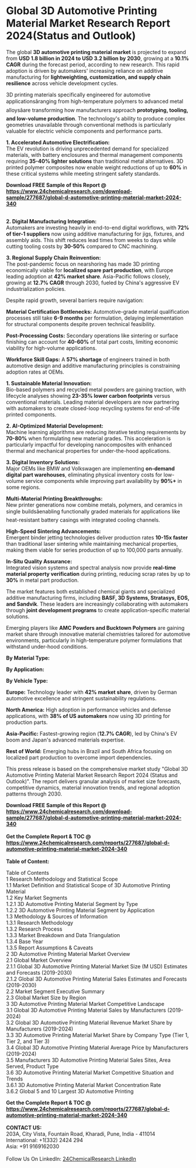 <h1>Global 3D Automotive Printing Material Market Research Report 2024(Status and Outlook)</h1><p>The global <strong>3D automotive printing material market</strong> is projected to expand from <strong>USD 1.8 billion in 2024 to USD 3.2 billion by 2030</strong>, growing at a <strong>10.1% CAGR</strong> during the forecast period, according to new research. This rapid adoption is driven by automakers' increasing reliance on additive manufacturing for <strong>lightweighting, customization, and supply chain resilience</strong> across vehicle development cycles.</p><p>3D printing materials specifically engineered for automotive applicationsâranging from high-temperature polymers to advanced metal alloysâare transforming how manufacturers approach <strong>prototyping, tooling, and low-volume production</strong>. The technology's ability to produce complex geometries unavailable through conventional methods is particularly valuable for electric vehicle components and performance parts.</p><p><strong>1. Accelerated Automotive Electrification:</strong><br>
The EV revolution is driving unprecedented demand for specialized materials, with battery enclosures and thermal management components requiring <strong>35-40% lighter solutions</strong> than traditional metal alternatives. 3D printed polymer composites now enable weight reductions of up to <strong>60%</strong> in these critical systems while meeting stringent safety standards.</p><div><b>Download FREE Sample of this Report @ 
            <a href="https://www.24chemicalresearch.com/download-sample/277687/global-d-automotive-printing-material-market-2024-340">
            https://www.24chemicalresearch.com/download-sample/277687/global-d-automotive-printing-material-market-2024-340</a></b></div><br><p><strong>2. Digital Manufacturing Integration:</strong><br>
Automakers are investing heavily in end-to-end digital workflows, with <strong>72% of tier-1 suppliers</strong> now using additive manufacturing for jigs, fixtures, and assembly aids. This shift reduces lead times from weeks to days while cutting tooling costs by <strong>30-50%</strong> compared to CNC machining.</p><p><strong>3. Regional Supply Chain Reinvention:</strong><br>
The post-pandemic focus on nearshoring has made 3D printing economically viable for <strong>localized spare part production</strong>, with Europe leading adoption at <strong>42% market share</strong>. Asia-Pacific follows closely, growing at <strong>12.7% CAGR</strong> through 2030, fueled by China's aggressive EV industrialization policies.</p><p>Despite rapid growth, several barriers require navigation:</p><p><strong>Material Certification Bottlenecks:</strong> Automotive-grade material qualification processes still take <strong>6-9 months</strong> per formulation, delaying implementation for structural components despite proven technical feasibility.</p><p><strong>Post-Processing Costs:</strong> Secondary operations like sintering or surface finishing can account for <strong>40-60%</strong> of total part costs, limiting economic viability for high-volume applications.</p><p><strong>Workforce Skill Gaps:</strong> A <strong>57% shortage</strong> of engineers trained in both automotive design and additive manufacturing principles is constraining adoption rates at OEMs.</p><p><strong>1. Sustainable Material Innovation:</strong><br>
Bio-based polymers and recycled metal powders are gaining traction, with lifecycle analyses showing <strong>23-35% lower carbon footprints</strong> versus conventional materials. Leading material developers are now partnering with automakers to create closed-loop recycling systems for end-of-life printed components.</p><p><strong>2. AI-Optimized Material Development:</strong><br>
Machine learning algorithms are reducing iterative testing requirements by <strong>70-80%</strong> when formulating new material grades. This acceleration is particularly impactful for developing nanocomposites with enhanced thermal and mechanical properties for under-the-hood applications.</p><p><strong>3. Digital Inventory Solutions:</strong><br>
Major OEMs like BMW and Volkswagen are implementing <strong>on-demand digital part warehouses</strong>, eliminating physical inventory costs for low-volume service components while improving part availability by <strong>90%+</strong> in some regions.</p><p><strong>Multi-Material Printing Breakthroughs:</strong><br>
	New printer generations now combine metals, polymers, and ceramics in single buildsâenabling functionally graded materials for applications like heat-resistant battery casings with integrated cooling channels.</p><p><strong>High-Speed Sintering Advancements:</strong><br>
	Emergent binder jetting technologies deliver production rates <strong>10-15x faster</strong> than traditional laser sintering while maintaining mechanical properties, making them viable for series production of up to 100,000 parts annually.</p><p><strong>In-Situ Quality Assurance:</strong><br>
	Integrated vision systems and spectral analysis now provide <strong>real-time material property verification</strong> during printing, reducing scrap rates by up to <strong>30%</strong> in metal part production.</p><p>The market features both established chemical giants and specialized additive manufacturing firms, including <strong>BASF, 3D Systems, Stratasys, EOS, and Sandvik</strong>. These leaders are increasingly collaborating with automakers through <strong>joint development programs</strong> to create application-specific material solutions.</p><p>Emerging players like <strong>AMC Powders and Bucktown Polymers</strong> are gaining market share through innovative material chemistries tailored for automotive environments, particularly in high-temperature polymer formulations that withstand under-hood conditions.</p><p><strong>By Material Type:</strong></p><p><strong>By Application:</strong></p><p><strong>By Vehicle Type:</strong></p><p><strong>Europe:</strong> Technology leader with <strong>42% market share</strong>, driven by German automotive excellence and stringent sustainability regulations.</p><p><strong>North America:</strong> High adoption in performance vehicles and defense applications, with <strong>38% of US automakers</strong> now using 3D printing for production parts.</p><p><strong>Asia-Pacific:</strong> Fastest-growing region (<strong>12.7% CAGR</strong>), led by China's EV boom and Japan's advanced materials expertise.</p><p><strong>Rest of World:</strong> Emerging hubs in Brazil and South Africa focusing on localized part production to overcome import dependencies.</p><p>This press release is based on the comprehensive market study "Global 3D Automotive Printing Material Market Research Report 2024 (Status and Outlook)". The report delivers granular analysis of market size forecasts, competitive dynamics, material innovation trends, and regional adoption patterns through 2030.</p><div><b>Download FREE Sample of this Report @ 
            <a href="https://www.24chemicalresearch.com/download-sample/277687/global-d-automotive-printing-material-market-2024-340">
            https://www.24chemicalresearch.com/download-sample/277687/global-d-automotive-printing-material-market-2024-340</a></b></div><br><div><b>Get the Complete Report & TOC @ 
            <a href="https://www.24chemicalresearch.com/reports/277687/global-d-automotive-printing-material-market-2024-340">
            https://www.24chemicalresearch.com/reports/277687/global-d-automotive-printing-material-market-2024-340</a></b></div><br>
            <b>Table of Content:</b><p>Table of Contents<br />
1 Research Methodology and Statistical Scope<br />
1.1 Market Definition and Statistical Scope of 3D Automotive Printing Material<br />
1.2 Key Market Segments<br />
1.2.1 3D Automotive Printing Material Segment by Type<br />
1.2.2 3D Automotive Printing Material Segment by Application<br />
1.3 Methodology & Sources of Information<br />
1.3.1 Research Methodology<br />
1.3.2 Research Process<br />
1.3.3 Market Breakdown and Data Triangulation<br />
1.3.4 Base Year<br />
1.3.5 Report Assumptions & Caveats<br />
2 3D Automotive Printing Material Market Overview<br />
2.1 Global Market Overview<br />
2.1.1 Global 3D Automotive Printing Material Market Size (M USD) Estimates and Forecasts (2019-2030)<br />
2.1.2 Global 3D Automotive Printing Material Sales Estimates and Forecasts (2019-2030)<br />
2.2 Market Segment Executive Summary<br />
2.3 Global Market Size by Region<br />
3 3D Automotive Printing Material Market Competitive Landscape<br />
3.1 Global 3D Automotive Printing Material Sales by Manufacturers (2019-2024)<br />
3.2 Global 3D Automotive Printing Material Revenue Market Share by Manufacturers (2019-2024)<br />
3.3 3D Automotive Printing Material Market Share by Company Type (Tier 1, Tier 2, and Tier 3)<br />
3.4 Global 3D Automotive Printing Material Average Price by Manufacturers (2019-2024)<br />
3.5 Manufacturers 3D Automotive Printing Material Sales Sites, Area Served, Product Type<br />
3.6 3D Automotive Printing Material Market Competitive Situation and Trends<br />
3.6.1 3D Automotive Printing Material Market Concentration Rate<br />
3.6.2 Global 5 and 10 Largest 3D Automotive Printing </p><div><b>Get the Complete Report & TOC @ 
            <a href="https://www.24chemicalresearch.com/reports/277687/global-d-automotive-printing-material-market-2024-340">
            https://www.24chemicalresearch.com/reports/277687/global-d-automotive-printing-material-market-2024-340</a></b></div><br><b>CONTACT US:</b><br>
            203A, City Vista, Fountain Road, Kharadi, Pune, India - 411014<br>
            International: +1(332) 2424 294<br>
            Asia: +91 9169162030 <br><br>
            Follow Us On LinkedIn: <a href="https://www.linkedin.com/company/24chemicalresearch/">24ChemicalResearch LinkedIn</a>